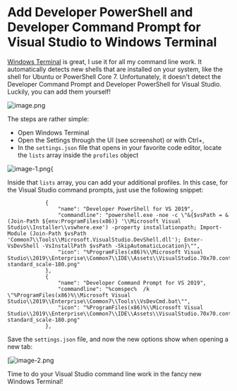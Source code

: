 # Add Developer PowerShell and Developer Command Prompt for Visual Studio to Windows Terminal

[Windows
Terminal](https://www.microsoft.com/en-us/p/windows-terminal/9n0dx20hk701)
is great, I use it for all my command line work. It automatically
detects new shells that are installed on your system, like the shell for
Ubuntu or PowerShell Core 7. Unfortunately, it doesn\'t detect the
Developer Command Prompt and Developer PowerShell for Visual Studio.
Luckily, you can add them yourself!

![image.png](https://techcommunity.microsoft.com/t5/image/serverpage/image-id/268024iC95110B8CF64A29D/image-size/large?v=v2&px=999 "image.png")

The steps are rather simple:

-   Open Windows Terminal
-   Open the Settings through the UI (see screenshot) or with Ctrl+,
-   In the `settings.json` file that opens in your favorite code editor,
    locate the `lists` array inside the `profiles` object

![image-1.png](https://techcommunity.microsoft.com/t5/image/serverpage/image-id/268025i0ADDAE246588CC84/image-size/large?v=v2&px=999 "image-1.png"){

Inside that `lists` array, you can add your additional profiles. In this
case, for the Visual Studio command prompts, just use the following
snippet:

``` {.lia-code-sample .language-json}
            {
                "name": "Developer PowerShell for VS 2019",
                "commandline": "powershell.exe -noe -c \"&{$vsPath = &(Join-Path ${env:ProgramFiles(x86)} '\\Microsoft Visual Studio\\Installer\\vswhere.exe') -property installationpath; Import-Module (Join-Path $vsPath 'Common7\\Tools\\Microsoft.VisualStudio.DevShell.dll'); Enter-VsDevShell -VsInstallPath $vsPath -SkipAutomaticLocation}\"",
                "icon": "%ProgramFiles(x86)%\\Microsoft Visual Studio\\2019\\Enterprise\\Common7\\IDE\\Assets\\VisualStudio.70x70.contrast-standard_scale-180.png"
            },
            {
                "name": "Developer Command Prompt for VS 2019",
                "commandline": "%comspec%  /k \"%ProgramFiles(x86)%\\Microsoft Visual Studio\\2019\\Enterprise\\Common7\\Tools\\VsDevCmd.bat\"",
                "icon": "%ProgramFiles(x86)%\\Microsoft Visual Studio\\2019\\Enterprise\\Common7\\IDE\\Assets\\VisualStudio.70x70.contrast-standard_scale-180.png"
            },
```

Save the `settings.json` file, and now the new options show when opening
a new tab:

[![image-2.png](https://techcommunity.microsoft.com/t5/image/serverpage/image-id/268026i4B926E8F52662098/image-size/large?v=v2&px=999 "image-2.png")

Time to do your Visual Studio command line work in the fancy new Windows
Terminal!

